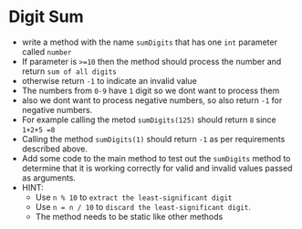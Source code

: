 # Digit Sum
- write a method with the name `sumDigits` that has one `int` parameter called `number`
- If parameter is `>=10` then the method should process the number and return `sum of all digits`
- otherwise return `-1` to indicate an invalid value
- The numbers from `0-9` have `1` digit so we dont want to process them
- also we dont want to process negative numbers, so also return `-1` for negative numbers.
- For example calling the metod `sumDigits(125)` should return `8` since `1+2+5 =8`
- Calling the method `sumDigits(1)` should return `-1` as per requirements described above.
- Add some code to the main method to test out the `sumDigits` method to determine that it is working correctly for valid and invalid values passed as arguments.
- HINT:
  - Use `n % 10` to `extract the least-significant digit`
  - Use `n = n / 10` to `discard the least-significant digit`.
  - The method needs to be static like other methods
  